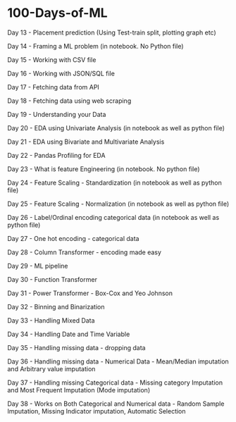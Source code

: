# 100-Days-of-ML

Day 13 - Placement prediction (Using Test-train split, plotting graph etc) 

Day 14 - Framing a ML problem (in notebook. No Python file)

Day 15 - Working with CSV file

Day 16 - Working with JSON/SQL file

Day 17 - Fetching data from API

Day 18 - Fetching data using web scraping

Day 19 - Understanding your Data

Day 20 - EDA using Univariate Analysis (in notebook as well as python file)

Day 21 - EDA using Bivariate and Multivariate Analysis

Day 22 - Pandas Profiling for EDA 

Day 23 - What is feature Engineering (in notebook. No python file)

Day 24 - Feature Scaling - Standardization (in notebook as well as python file)

Day 25 - Feature Scaling - Normalization (in notebook as well as python file)

Day 26 - Label/Ordinal encoding categorical data (in notebook as well as python file)

Day 27 - One hot encoding - categorical data

Day 28 - Column Transformer - encoding made easy

Day 29 - ML pipeline

Day 30 - Function Transformer

Day 31 - Power Transformer - Box-Cox and Yeo Johnson

Day 32 - Binning and Binarization

Day 33 - Handling Mixed Data

Day 34 - Handling Date and Time Variable

Day 35 - Handling missing data - dropping data

Day 36 - Handling missing data - Numerical Data - Mean/Median imputation and Arbitrary value imputation

Day 37 - Handling missing Categorical data - Missing category Imputation and Most Frequent Imputation (Mode imputation)

Day 38 - Works on Both Categorical and Numerical data - Random Sample Imputation, Missing Indicator imputation, Automatic Selection
